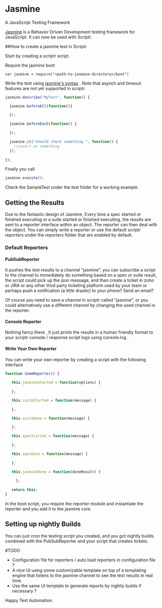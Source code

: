 # Jasmine


A JavaScript Testing Framework

[Jasmine](https://github.com/jasmine/jasmine) is a Behavior Driven Development testing framework for JavaScript. It can now be used with Scriptr.


##How to create a jasmine test in Scriptr

Start by creating a scriptr script.

Require the jasmine boot 

`var jasmine = require("<path-to-jasmine-directory>/boot")`

Write the test using [jasmine's syntax](https://jasmine.github.io/2.5/introduction) . Note that asynch and timeout features are not yet supported in scriptr. 
```javascript
jasmine.describe("MyTest", function() {

  jasmine.beforeAll(function(){

  }); 
  
  jasmine.beforeEach(function() {
   
  });

  jasmine.it("should check something ", function() {
    //assert on something
  });
 
});
```
Finally you call 
 ```javascript
jasmine.execute();
```

Check the SampleTest under the test folder for a working example.

## Getting the Results

Due to the fantastic design of Jasmine, Every time a spec started or finished executing or a suite started or finished executing, the results are sent to a reporter interface within an object. The reporter can then deal with the object. You can simply write a reporter or use the default scriptr reporters under the reporters folder that are enabled by default. 

### Default Reporters

#### PubSubReporter 

It pushes the test results to a channel "jasmine", you can subscribe a script to the channel to immediately do something based  on a spec or suite result, the script could pick up the json message, and then create a ticket in zoho or JIRA or any other third party ticketing platform used by your team or perhaps push a notification (a little drastic) to your phone? Send an email? 

Of course you need to save a channel in scriptr called "jasmine", or you could alternatively use a different channel by changing the used channel in the reporter.

#### Console Reporter 

Nothing fancy there , It just prints the results in a human friendly format to your scriptr console / response script logs using console.log .


#### Write Your Own Reporter

 You can write your own reporter by creating a script with the following interface 
```javascript
function SomeReporter() {
    
   this.jasmineStarted = function(options) {
   
   };

   this.suiteStarted = function(message) {
   
   };

   this.suiteDone = function(message) {
   
   };

   this.specStarted = function(message) {
   
   }; 

   this.specDone = function(message) {
   
   };

   this.jasmineDone = function(doneResult) { 
   
	 };
   
   return this;
}
```

In the boot script, you require the reporter module and instantiate the reporter and you add it to the jasmine core.


## Setting up nightly Builds 

 You can just cron the testing script you created, and you got nightly builds combined with the PubSubReporter and your script that creates tickets.


#TODO 
* Configuration file for reporters / auto load reporters in configuration file ? 
* A nice UI using some customizable template on top of a templating engine that listens to the jasmine channel to see the test results in real time. 
* Use the same UI template to generate reports by nightly builds if necessary ? 


Happy Test Automation.
